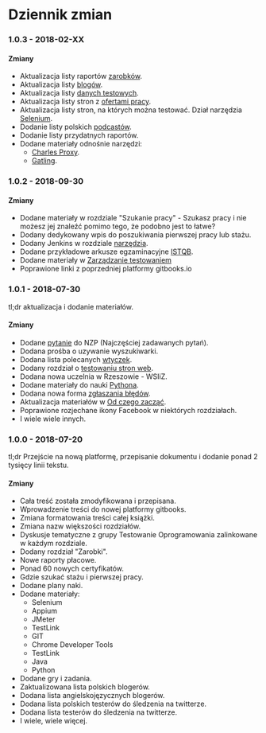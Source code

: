 # Dziennik zmian

### 1.0.3 - 2018-02-XX

#### Zmiany

* Aktualizacja listy raportów [zarobków](../zarobki.md).
* Aktualizacja listy [blogów](../gdzie-szukac-wiedzy/blogi.md).
* Aktualizacja listy [danych testowych](../materialy-dodatkowe/dane-testowe.md).
* Aktualizacja listy stron z [ofertami pracy](../szukanie-pracy/#gdzie-szukac-pracy).
* Aktualizacja listy stron, na których można testować. Dział narzędzia [Selenium](../narzedzia/selenium.md#strony-na-ktorych-mozna-trenowac).
* Dodanie listy polskich [podcastów](../gdzie-szukac-wiedzy/podcasty.md).
* Dodanie listy przydatnych raportów.
* Dodane materiały odnośnie narzędzi:
  * [Charles Proxy](../narzedzia/charles-proxy.md).
  * [Gatling](../narzedzia/gatling.md).

### 1.0.2 - 2018-09-30

#### Zmiany

* Dodane materiały w rozdziale "Szukanie pracy" - Szukasz pracy i nie możesz jej znaleźć pomimo tego, że podobno jest to łatwe?
* Dodany dedykowany wpis do poszukiwania pierwszej pracy lub stażu.
* Dodany Jenkins w rozdziale [narzędzia](../narzedzia/).
* Dodane przykładowe arkusze egzaminacyjne [ISTQB](../certyfikacja/istqb.md).
* Dodane materiały w [Zarządzanie testowaniem](../narzedzia/zarzadzanie-przypadkami-testowymi/)
* Poprawione linki z poprzedniej platformy gitbooks.io

### 1.0.1 - 2018-07-30

tl;dr aktualizacja i dodanie materiałów.

#### Zmiany

* Dodane [pytanie](../najczesciej-zadawane-pytania.md#jak-zaczac-testowac-strone-web) do NZP \(Najczęściej zadawanych pytań\).
* Dodana prośba o uzywanie wyszukiwarki.
* Dodana lista polecanych [wtyczek](../narzedzia/wtyczki-do-przegladarek.md).
* Dodany rozdział o [testowaniu stron web](../testowanie-stron-web.md).
* Dodana nowa uczelnia w Rzeszowie - WSIiZ.
* Dodane materiały do nauki [Pythona](../automatyzacja/nauka-programowania/python.md).
* Dodana nowa forma [zgłaszania błędów](../rozwoj-materialow.md#zglaszanie-przez-zrzut-ekranu).
* Aktualizacja materiałów w [Od czego zacząć](../od-czego-zaczac/).
* Poprawione rozjechane ikony Facebook w niektórych rozdziałach.
* I wiele wiele innych.

### 1.0.0 - 2018-07-20

tl;dr Przejście na nową platformę, przepisanie dokumentu i dodanie ponad 2 tysięcy linii tekstu.

#### Zmiany

* Cała treść została zmodyfikowana i przepisana.
* Wprowadzenie treści do nowej platformy gitbooks.
* Zmiana formatowania treści całej książki.
* Zmiana nazw większości rozdziałów.
* Dyskusje tematyczne z grupy Testowanie Oprogramowania zalinkowane w każdym rozdziale.
* Dodany rozdział "Zarobki".
* Nowe raporty płacowe.
* Ponad 60 nowych certyfikatów.
* Gdzie szukać stażu i pierwszej pracy.
* Dodane plany naki.
* Dodane materiały:
  * Selenium
  * Appium
  * JMeter
  * TestLink
  * GIT
  * Chrome Developer Tools
  * TestLink
  * Java
  * Python
* Dodane gry i zadania.
* Zaktualizowana lista polskich blogerów.
* Dodana lista angielskojęzycznych blogerów.
* Dodana lista polskich testerów do śledzenia na twitterze.
* Dodana lista testerów do śledzenia na twitterze.
* I wiele, wiele więcej.

